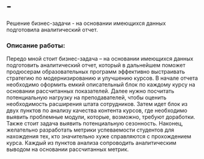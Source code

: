 # -
Решение бизнес-задачи - на основании имеющихся данных подготовила аналитический отчет.

### Описание работы:
Передо мной стоит бизнес-задача – на основании имеющихся данных подготовить аналитический отчет, который в дальнейшем поможет продюсерам образовательных программ эффективно выстраивать стратегию по модернизированию и улучшению курсов. В начале отчета необходимо оформить емкий описательный блок по каждому курсу на основании рассчитанных показателей. Далее нужно посчитать потенциальную нагрузку на преподавателей, чтобы оценить необходимость расширения штата сотрудников. Затем идет блок из двух пунктов по анализу качества контента курсов, где необходимо выявить проблемные модули, которые, возможно, требуют доработки. Также стоит задача выявить потенциальную сезонность. Наконец, желательно разработать метрики успеваемости студентов для нахождения тех, кто значительно хуже справляются с прохождением курса. Каждый из пунктов анализа сопроводить аналитическим выводом на основании рассчитанных метрик.

